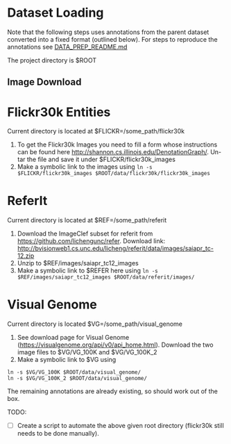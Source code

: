 # Dataset Loading

Note that the following steps uses annotations from the parent dataset converted into a fixed format (outlined below). For steps to reproduce the annotations see [DATA_PREP_README.md](./DATA_PREP_README.md)

The project directory is $ROOT

## Image Download

# Flickr30k Entities
Current directory is located at $FLICKR=/some_path/flickr30k

1. To get the Flickr30k Images you need to fill a form whose instructions can be found here http://shannon.cs.illinois.edu/DenotationGraph/. Un-tar the file and save it under $FLICKR/flickr30k_images
1. Make a symbolic link to the images using `ln -s $FLICKR/flickr30k_images $ROOT/data/flickr30k/flickr30k_images`

# ReferIt 
Current directory is located at $REF=/some_path/referit

1. Download the ImageClef subset for referit from https://github.com/lichengunc/refer. Download link: http://bvisionweb1.cs.unc.edu/licheng/referit/data/images/saiapr_tc-12.zip
1. Unzip to $REF/images/saiapr_tc12_images
1. Make a symbolic link to $REFER here using `ln -s $REF/images/saiapr_tc12_images $ROOT/data/referit/images/`

# Visual Genome
Current directory is located $VG=/some_path/visual_genome

1. See download page for Visual Genome (https://visualgenome.org/api/v0/api_home.html). Download the two image files to $VG/VG_100K and $VG/VG_100K_2
1. Make a symbolic link to $VG using 
```
ln -s $VG/VG_100K $ROOT/data/visual_genome/
ln -s $VG/VG_100K_2 $ROOT/data/visual_genome/
```

The remaining annotations are already existing, so should work out of the box. 

TODO:
- [ ] Create a script to automate the above given root directory (flickr30k still needs to be done manually).
